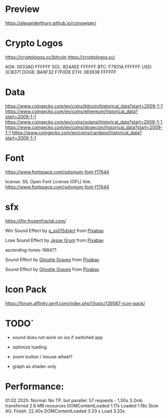 
# Preview

https://alexanderthurn.github.io/coinswiper/


# Crypto Logos

https://cryptologos.cc/bitcoin
https://cryptologos.cc/

ADA: 0033AD FFFFFF
SOL: B24AEE  FFFFFF
BTC: F7931A FFFFFF
USD: 3CB371
DOGE: BA9F32  F7F0DE
ETH: 383938 FFFFFF


# Data

https://www.coingecko.com/en/coins/bitcoin/historical_data?start=2009-1-1
https://www.coingecko.com/en/coins/ethereum/historical_data?start=2009-1-1
https://www.coingecko.com/en/coins/solana/historical_data?start=2009-1-1
https://www.coingecko.com/en/coins/dogecoin/historical_data?start=2009-1-1
https://www.coingecko.com/en/coins/cardano/historical_data?start=2009-1-1


# Font

https://www.fontspace.com/xolonium-font-f17644


license: SIL Open Font License (OFL)
link: https://www.fontspace.com/xolonium-font-f17644



# sfx

https://jfxr.frozenfractal.com/

Win Sound Effect by <a href="https://pixabay.com/users/u_ss015dykrt-26759154/?utm_source=link-attribution&utm_medium=referral&utm_campaign=music&utm_content=146260">u_ss015dykrt</a> from <a href="https://pixabay.com//?utm_source=link-attribution&utm_medium=referral&utm_campaign=music&utm_content=146260">Pixabay</a>


Lose Sound Effect by <a href="https://pixabay.com/users/make_more_sound-35032787/?utm_source=link-attribution&utm_medium=referral&utm_campaign=music&utm_content=145828">Jesse Grum</a> from <a href="https://pixabay.com/sound-effects//?utm_source=link-attribution&utm_medium=referral&utm_campaign=music&utm_content=145828">Pixabay</a>

ascending-tones-168471

Sound Effect by <a href="https://pixabay.com/users/shut_up_ghost-32917765/?utm_source=link-attribution&utm_medium=referral&utm_campaign=music&utm_content=168472">Ghostie Graves</a> from <a href="https://pixabay.com//?utm_source=link-attribution&utm_medium=referral&utm_campaign=music&utm_content=168472">Pixabay</a>

Sound Effect by <a href="https://pixabay.com/users/shut_up_ghost-32917765/?utm_source=link-attribution&utm_medium=referral&utm_campaign=music&utm_content=168473">Ghostie Graves</a> from <a href="https://pixabay.com//?utm_source=link-attribution&utm_medium=referral&utm_campaign=music&utm_content=168473">Pixabay</a>


# Icon Pack

https://forum.affinity.serif.com/index.php?/topic/139587-icon-pack/

# TODO´

- sound does not work on ios if switched app
- optimize loading

- zoom button / mouse wheel?
- graph as shader only


# Performance: 
01.02.2025: 
Normal: No TP, but parallel: 57 requests - 1,50s 3.2mb transferred  2.6 MB resources DOMContentLoaded 1.17s Loaded 1.18s
Slow 4G: Finish: 22.40s DOMContentLoaded 3.33 s Load 3.33s